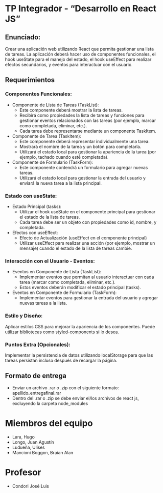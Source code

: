 # TP Integrador - “Desarrollo en React JS”

## Enunciado:
Crear una aplicación web utilizando React que permita gestionar una lista de tareas. La aplicación deberá hacer uso de componentes funcionales, el hook useState para el manejo del estado, el hook useEffect para realizar efectos secundarios, y eventos para interactuar con el usuario.

## Requerimientos

### Componentes Funcionales:
- Componente de Lista de Tareas (TaskList):
  - Este componente deberá mostrar la lista de tareas.
  - Recibirá como propiedades la lista de tareas y funciones para gestionar eventos relacionados con las tareas (por ejemplo, marcar como completada, eliminar, etc.).
  - Cada tarea debe representarse mediante un componente TaskItem.
- Componente de Tarea (TaskItem):
  - Este componente deberá representar individualmente una tarea.
  - Mostrará el nombre de la tarea y un botón para completarla.
  - Utilizará el estado local para gestionar la apariencia de la tarea (por ejemplo, tachado cuando esté completada).
- Componente de Formulario (TaskForm):
  - Este componente contendrá un formulario para agregar nuevas tareas.
  - Utilizará el estado local para gestionar la entrada del usuario y enviará la nueva tarea a la lista principal.

### Estado con useState:
- Estado Principal (tasks):
  - Utilizar el hook useState en el componente principal para gestionar el estado de la lista de tareas.
  - Cada tarea debe ser un objeto con propiedades como id, nombre, y completada.
- Efectos con useEffect:
  - Efecto de Actualización (useEffect en el componente principal)
  - Utilizar useEffect para realizar una acción (por ejemplo, mostrar un mensaje) cuando el estado de la lista de tareas cambie.

### Interacción con el Usuario - Eventos:
- Eventos en Componente de Lista (TaskList):
  - Implementar eventos que permitan al usuario interactuar con cada tarea (marcar como completada, eliminar, etc.).
  - Estos eventos deberán modificar el estado principal (tasks).
- Eventos en Componente de Formulario (TaskForm):
  - Implementar eventos para gestionar la entrada del usuario y agregar nuevas tareas a la lista.

### Estilo y Diseño:
Aplicar estilos CSS para mejorar la apariencia de los componentes. Puede utilizar bibliotecas como styled-components si lo desea.

### Puntos Extra (Opcionales):
Implementar la persistencia de datos utilizando localStorage para que las tareas persistan incluso después de recargar la página.

## Formato de entrega
- Enviar un archivo .rar o .zip con el siguiente formato: apellido_entregafinal.rar
- Dentro del .rar o .zip se debe enviar el/los archivos de react js, excluyendo la carpeta node_modules

# Miembros del equipo
- Lara, Hugo
- Longo, Juan Agustín
- Ludueña, Ulises
- Mancioni Boggon, Braian Alan

# Profesor
- Condori José Luis